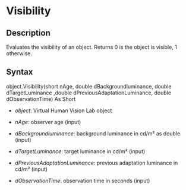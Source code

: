 # Visibility 

## Description 

Evaluates the visibility of an object. Returns 0 is the object is visible, 1 otherwise.

## Syntax 

object.Visibility\(short nAge, double dBackgroundluminance, double dTargetLuminance ,double dPreviousAdaptationLuminance, double dObservationTime\) As Short

- *object*: Virtual Human Vision Lab object

- *nAge*: observer age \(input\)

- *dBackgroundluminance*: background luminance in cd/m² as double \(input\)

- *dTargetLuminance*: target luminance in cd/m² \(input\)

- *dPreviousAdaptationLuminance*: previous adaptation luminance in cd/m² \(input\)

- *dObservationTime*: observation time in seconds \(input\)



